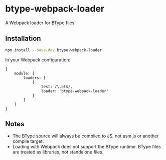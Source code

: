 # btype-webpack-loader

A Webpack loader for BType files

## Installation

```sh
npm install --save-dev btype-webpack-loader
```

In your Webpack configuration:

```
{
    module: {
        loaders: [
            {
                test: /\.bt$/,
                loader: 'btype-webpack-loader'
            }
        ]
    }
}
```

## Notes

- The BType source will always be compiled to JS, not asm.js or another compile target.
- Loading with Webpack does not support the BType runtime. BType files are treated as libraries, not standalone files.
